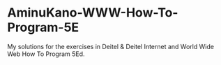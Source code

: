 # AminuKano-WWW-How-To-Program-5E
My solutions for the exercises in Deitel &amp; Deitel Internet and World Wide Web How To Program 5Ed.
